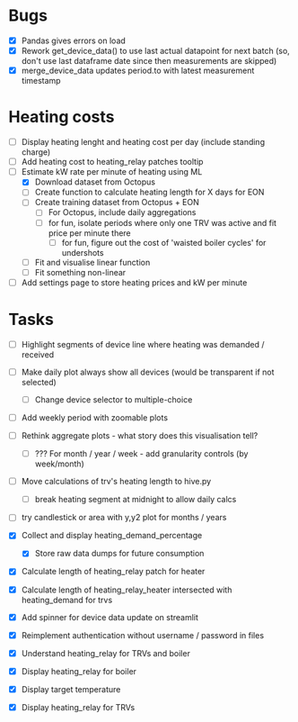 # Bugs
- [x] Pandas gives errors on load
- [x] Rework get_device_data() to use last actual datapoint for next batch (so, don't use last dataframe date since then measurements are skipped)
- [x] merge_device_data updates period.to with latest measurement timestamp

# Heating costs
- [ ] Display heating lenght and heating cost per day (include standing charge)
- [ ] Add heating cost to heating_relay patches tooltip
- [ ] Estimate kW rate per minute of heating using ML
  - [x] Download dataset from Octopus
  - [ ] Create function to calculate heating length for X days for EON
  - [ ] Create training dataset from Octopus + EON
    - [ ] For Octopus, include daily aggregations
    - [ ] for fun, isolate periods where only one TRV was active and fit price per minute there
      - [ ] for fun, figure out the cost of 'waisted boiler cycles' for undershots
  - [ ] Fit and visualise linear function
  - [ ] Fit something non-linear
- [ ] Add settings page to store heating prices and kW per minute

# Tasks
- [ ] Highlight segments of device line where heating was demanded / received
- [ ] Make daily plot always show all devices (would be transparent if not selected)
    - [ ] Change device selector to multiple-choice
- [ ] Add weekly period with zoomable plots
- [ ] Rethink aggregate plots - what story does this visualisation tell? 
  - [ ] ??? For month / year / week - add granularity controls (by week/month)
- [ ] Move calculations of trv's heating length to hive.py
  - [ ] break heating segment at midnight to allow daily calcs
- [ ] try candlestick or area with y,y2 plot for months / years
- [x] Collect and display heating_demand_percentage
  - [x] Store raw data dumps for future consumption
- [x] Calculate length of heating_relay patch for heater
- [x] Calculate length of heating_relay_heater intersected with heating_demand for trvs
- [x] Add spinner for device data update on streamlit
- [x] Reimplement authentication without username / password in files 
- [x] Understand heating_relay for TRVs and boiler
- [x] Display heating_relay for boiler
- [x] Display target temperature 
- [x] Display heating_relay for TRVs




